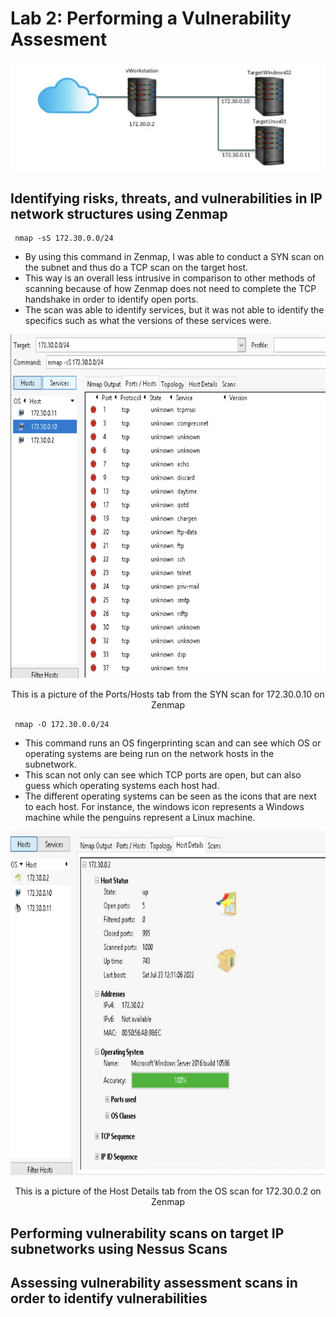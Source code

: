 # Lab 2: Performing a Vulnerability Assesment

<p align = "center">
<img src = "https://github.com/Ttokkime/Lab-2/blob/439648fd216411c651c7f8b93319827016534dc8/Lab%202%20topology.png">
</p>

## Identifying risks, threats, and vulnerabilities in IP network structures using Zenmap
```
 nmap -sS 172.30.0.0/24
```

* By using this command in Zenmap, I was able to conduct a SYN scan on the subnet and thus do a TCP scan on the target host. 
* This way is an overall less intrusive in comparison to other methods of scanning because of how Zenmap does not need to complete the TCP handshake in order to identify open ports. 
* The scan was able to identify services, but it was not able to identify the specifics such as what the versions of these services were. 

<p align = "center">
<img src = "https://github.com/Ttokkime/Lab-2/blob/8d18e915961a7d513b555896f4e695182c26990f/172.30.0.10%20Nmap%20Ports%20and%20Hosts.png" width="700" height="550">
</p>
 
 
<p align = "center"> 
This is a picture of the Ports/Hosts tab from the SYN scan for 172.30.0.10 on Zenmap
</p>


```
 nmap -O 172.30.0.0/24
```

* This command runs an OS fingerprinting scan and can see which OS or operating systems are being run on the network hosts in the subnetwork.
* This scan not only can see which TCP ports are open, but can also guess which operating systems each host had. 
* The different operating systems can be seen as the icons that are next to each host. For instance, the windows icon represents a Windows machine while the penguins represent a Linux machine. 

<p align = "center">
<img src = "https://github.com/Ttokkime/Lab-2/blob/8809509c9c8970988714982913987e5bf5ba56f2/OS%20scan%20172.30.0.2.png" width="700" height="550">
</p>
 
 
<p align = "center"> 
This is a picture of the Host Details tab from the OS scan for 172.30.0.2 on Zenmap
</p>


## Performing vulnerability scans on target IP subnetworks using Nessus Scans
## Assessing vulnerability assessment scans in order to identify vulnerabilities
